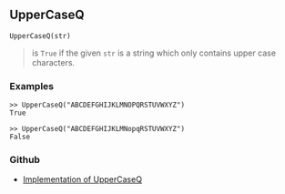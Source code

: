 ## UpperCaseQ

```
UpperCaseQ(str)
```

> is `True` if the given `str` is a string which only contains upper case characters.

### Examples

```
>> UpperCaseQ("ABCDEFGHIJKLMNOPQRSTUVWXYZ")
True

>> UpperCaseQ("ABCDEFGHIJKLMNopqRSTUVWXYZ")
False
```

### Github

* [Implementation of UpperCaseQ](https://github.com/axkr/symja_android_library/blob/master/symja_android_library/matheclipse-core/src/main/java/org/matheclipse/core/builtin/StringFunctions.java#L3230) 
